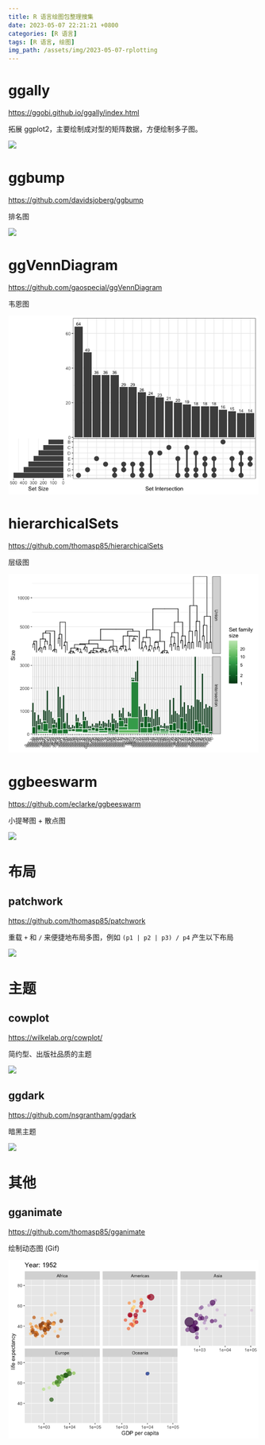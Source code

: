 ```yaml
---
title: R 语言绘图包整理搜集
date: 2023-05-07 22:21:21 +0800
categories: [R 语言]
tags: [R 语言, 绘图]
img_path: /assets/img/2023-05-07-rplotting
---
```



# ggally

<https://ggobi.github.io/ggally/index.html>

拓展 ggplot2，主要绘制成对型的矩阵数据，方便绘制多子图。

![](https://ggobi.github.io/ggally/articles/ggpairs_files/figure-html/ggpairs_columns-1.png)

# ggbump

<https://github.com/davidsjoberg/ggbump>

排名图

![](https://user-images.githubusercontent.com/44140737/75692519-fb146b00-5ca5-11ea-85f5-9fc33e760a7d.png)

# ggVennDiagram

<https://github.com/gaospecial/ggVennDiagram>

韦恩图

![](https://raw.githubusercontent.com/gaospecial/ggVennDiagram/master/man/figures/README-unnamed-chunk-12-1.png)

# hierarchicalSets

<https://github.com/thomasp85/hierarchicalSets>

层级图

![](https://raw.githubusercontent.com/thomasp85/hierarchicalSets/master/man/figures/README-unnamed-chunk-5-1.png)

# ggbeeswarm

<https://github.com/eclarke/ggbeeswarm>

小提琴图 + 散点图

![](https://github.com/eclarke/ggbeeswarm/blob/main/README_files/figure-gfm/ggplot2-examples-4.png?raw=true)

# 布局

## patchwork

<https://github.com/thomasp85/patchwork>

重载 `+` 和 `/` 来便捷地布局多图，例如 `(p1 | p2 | p3) / p4` 产生以下布局

![](https://raw.githubusercontent.com/thomasp85/patchwork/main/man/figures/README-unnamed-chunk-2-1.png)

# 主题

## cowplot

<https://wilkelab.org/cowplot/>

简约型、出版社品质的主题

![](https://wilkelab.org/cowplot/articles/shared_legends_files/figure-html/unnamed-chunk-6-1.png)

## ggdark

<https://github.com/nsgrantham/ggdark>

暗黑主题

![](https://raw.githubusercontent.com/nsgrantham/ggdark/master/man/figures/add-element-1.png)

# 其他

## gganimate

<https://github.com/thomasp85/gganimate>

绘制动态图 (Gif)

![](https://raw.githubusercontent.com/thomasp85/gganimate/main/man/figures/README-unnamed-chunk-4-1.gif)
